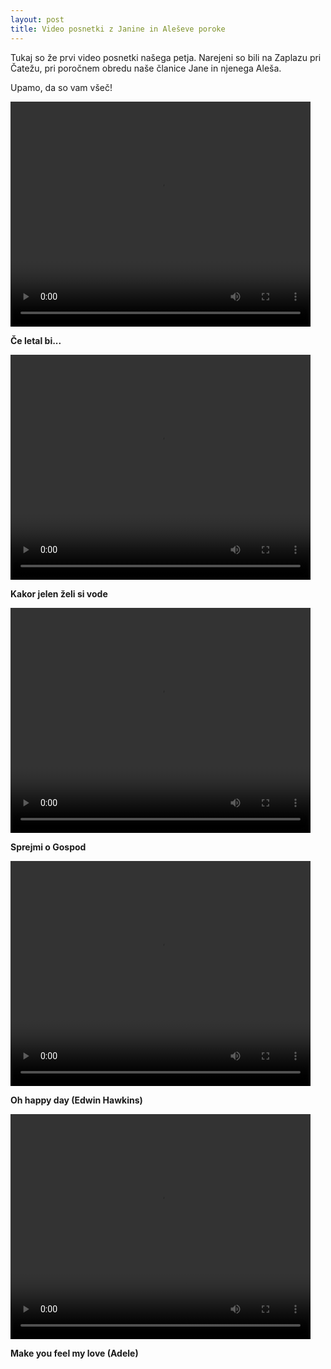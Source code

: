 ```yaml
---
layout: post
title: Video posnetki z Janine in Aleševe poroke
---
```


Tukaj so že prvi video posnetki našega petja. Narejeni so bili na Zaplazu pri Čatežu, pri poročnem obredu naše članice Jane in njenega Aleša. 

Upamo, da so vam všeč!

<video width="480" height="360" controls>
  <source src="{{ site.baseurl }}/public/videos/ce_letal_bi.mp4" type="video/mp4">
  Oprostite, vaš brskalnik ne podpira bodisi standarda HTML5 ali pa mp4 videov.
</video>

**Če letal bi...**

<video width="480" height="360" controls>
  <source src="{{ site.baseurl }}/public/videos/kakor_jelen.mp4" type="video/mp4">
  Oprostite, vaš brskalnik ne podpira bodisi standarda HTML5 ali pa mp4 videov.
</video>

**Kakor jelen želi si vode**

<video width="480" height="360" controls>
  <source src="{{ site.baseurl }}/public/videos/vzemi_gospod.mp4" type="video/mp4">
  Oprostite, vaš brskalnik ne podpira bodisi standarda HTML5 ali pa mp4 videov.
</video>

**Sprejmi o Gospod**

<video width="480" height="360" controls>
  <source src="{{ site.baseurl }}/public/videos/oh_happy_day.mp4" type="video/mp4">
  Oprostite, vaš brskalnik ne podpira bodisi standarda HTML5 ali pa mp4 videov.
</video>

**Oh happy day (Edwin Hawkins)**

<video width="480" height="360" controls>
  <source src="{{ site.baseurl }}/public/videos/when_the_rain.mp4" type="video/mp4">
  Oprostite, vaš brskalnik ne podpira bodisi standarda HTML5 ali pa mp4 videov.
</video>

**Make you feel my love (Adele)**

